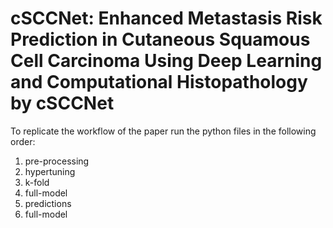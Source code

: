 # cSCCNet: Enhanced Metastasis Risk Prediction in Cutaneous Squamous Cell Carcinoma Using Deep Learning and Computational Histopathology by cSCCNet

To replicate the workflow of the paper run the python files in the following order:

1. pre-processing
2. hypertuning
3. k-fold
4. full-model
5. predictions
6. full-model
